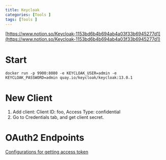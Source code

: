 ```yaml
---
title: Keycloak
categories: [Tools ]
tags: [Tools ]
---
```


[https://www.notion.so/Keycloak-1153bd6b4b694ab4a03f33b6945277d1](https://www.notion.so/Keycloak-1153bd6b4b694ab4a03f33b6945277d1)


# Start


```docker
docker run -p 9900:8080 -e KEYCLOAK_USER=admin -e KEYCLOAK_PASSWORD=admin quay.io/keycloak/keycloak:13.0.1
```


# New Client

1. Add client: Client ID: foo, Access Type: confidential
2. Go to Credentials tab, and get client secret.

# OAuth2 Endpoints


[Configurations for getting access token](155e2dc1-b202-493c-8d75-1e5b4fa2c48b)

